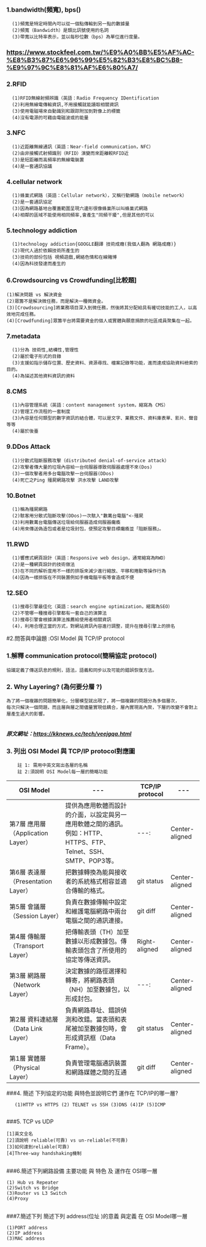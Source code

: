 

### 1.bandwidth(頻寬), bps()
```
  (1)頻寬是特定時間內可以從一個點傳輸到另一點的數據量
  (2)頻寬（Bandwidth）是類比訊號使用的名詞
  (3)帶寬以比特率表示，並以每秒位數（bps）為單位進行度量。

```
### https://www.stockfeel.com.tw/%E9%A0%BB%E5%AF%AC-%E8%B3%87%E6%96%99%E5%82%B3%E8%BC%B8-%E9%97%9C%E8%81%AF%E6%80%A7/

### 2.RFID
```
  (1)RFID無線射頻辨識（英語：Radio Frequency IDentification
  (2)利用無線電傳輸資訊,不用接觸就能讀取相關資訊
  (3)使用電磁場來自動識別和跟踪附加到對像上的標籤
  (4)沒有電源的可藉由電磁波或的能量
```
### 3.NFC
```
  (1)近距離無線通訊（英語：Near-field communication，NFC）
  (2)由非接觸式射頻識別（RFID）演變而來距離較RFID近
  (3)是短距離而高頻率的無線電裝置
  (4)是一套通訊協議
```
### 4.cellular network
```
  (1)蜂巢式網路（英語：Cellular network），又稱行動網路（mobile network） 
  (2)是一套通訊協定
  (3)因為網路基地台覆蓋範圍呈現六邊形很像蜂巢所以叫蜂巢式網路
  (4)相鄰的區域不能使用相同頻率,會產生"同頻干擾",但是其他的可以
  ```
### 5.technology addiction
```
  (1)technology addiction{GOOGLE翻譯 技術成癮(我個人翻為 網路成癮)}
  (2)現代人過於依賴技術所產生的
  (3)技術的部份包括 視頻遊戲,網絡色情和在線賭博
  (4)因為科技發達而產生的
  ```
### 6.Crowdsourcing vs Crowdfunding[比較題]
  ```
  (1)解決問題 vs 解決資金
  (2)眾籌不是解決微任務，而是解決一種微資金。
  (3)[Crowdsourcing]將業務項目深入到微任務，然後將其分配給具有確切技能的工人，以高效地完成任務。
  (4)[Crowdfunding]眾籌平台將需要資金的個人或實體與願意捐款的社區成員聚集在一起。
```

### 7.metadata
```
  (1)分為 技術性,結構性,管理性
  (2)屬於電子形式的目錄
  (3)支援如指示儲存位置、歷史資料、資源尋找、檔案記錄等功能，進而達成協助資料檢索的目的。
  (4)為描述其他資料資訊的資料
  ```
### 8.CMS
```
  (1)內容管理系統（英語：content management system，縮寫為 CMS）
  (2)管理工作流程的一套制度  
  (3)內容是任何類型的數字資訊的結合體，可以是文字、業務文件、資料庫表單、影片、聲音等等
  (4)屬於後臺
  ```
### 9.DDos Attack
```
  (1)分散式阻斷服務攻擊（distributed denial-of-service attack）
  (2)攻擊者傳大量的垃圾內容給一台伺服器導致伺服器處理不來(Dos)
  (3)一個攻擊者用多台電腦攻擊一台伺服器(DDos)
  (4)死亡之Ping 殭屍網路攻擊 洪水攻擊 LAND攻擊
```
### 10.Botnet
```
  (1)稱為殭屍網路
  (2)駭客用分散式阻斷攻擊(DDos)一次駭入"數萬台電腦"<-殭屍
  (3)利用數萬台電腦傳送垃圾給伺服器造成伺服器癱瘓
  (4)用來傳送偽造包或者是垃圾封包，使預定攻擊目標癱瘓並「阻斷服務」。
```
### 11.RWD
```
  (1)響應式網頁設計（英語：Responsive web design，通常縮寫為RWD）
  (2)是一種網頁設計的技術做法
  (3)在不同的解析度用不一樣的排版來減少進行縮放、平移和捲動等操作行為
  (4)因為一樣排版在不同裝置例如手機電腦平板等會造成不便
```
### 12.SEO
```
  (1)搜尋引擎最佳化（英語：search engine optimization，縮寫為SEO）
  (2)不管哪一種搜尋引擎都有一套自己的演算法
  (3)搜尋引擎會根據演算法推薦給使用者相關資訊
  (4)，利用合理正當的方式，對網站資訊內容進行調整，提升在搜尋引擎上的排名

```
#2.問答與申論題 :OSI Model 與 TCP/IP protocol

### 1.解釋 communication protocol(簡稱協定 protocol)
```
協議定義了傳送訊息的規則，語法，語義和同步以及可能的錯誤恢復方法。
```
### 2. Why Layering? (為何要分層 ?)
```
為了將一個複雜的問題簡單化，分層模型就出現了，將一個複雜的問題分為多個層次，
每次只解決一個問題，而且層與層之間儘量實現低耦合，層內實現高內聚，下層的改變不會對上層產生過大的影響。


```
##### 原文網址：https://kknews.cc/tech/veejgqa.html
### 3. 列出 OSI Model 與 TCP/IP protocol對應圖
```
    註 1: 需用中英文寫出各層的名稱
    註 2:須說明 OSI Model每一層的簡略功能
```

| OSI Model | --- | TCP/IP protocol | --- |
| --- | --- | --- | --- |
| 第7層 應用層 （Application Layer）  | 提供為應用軟體而設計的介面，以設定與另一應用軟體之間的通訊。例如：HTTP、HTTPS、FTP、Telnet、SSH、SMTP、POP3等。 |          ---: | Center-aligned |
| 第6層 表達層 （Presentation Layer）  | 把數據轉換為能與接收者的系統格式相容並適合傳輸的格式。 | git status    | Center-aligned |
| 第5層 會議層 （Session Layer）  | 負責在數據傳輸中設定和維護電腦網路中兩台電腦之間的通訊連接。 | git diff      | Center-aligned |
| 第4層 傳輸層 （Transport Layer） | 把傳輸表頭（TH）加至數據以形成數據包。傳輸表頭包含了所使用的協定等傳送資訊。 | Right-aligned | Center-aligned |
| 第3層 網路層 （Network Layer） |  決定數據的路徑選擇和轉寄，將網路表頭（NH）加至數據包，以形成封包。  |          ---: | Center-aligned |
| 第2層 資料連結層（Data Link Layer） | 負責網路尋址、錯誤偵測和改錯。當表頭和表尾被加至數據包時，會形成資訊框（Data Frame）。| git status    | Center-aligned |
| 第1層 實體層  （Physical Layer） | 負責管理電腦通訊裝置和網路媒體之間的互通 | git diff      | Center-aligned |

###4. 簡述 下列協定的功能 與特色並說明它們 運作在 TCP/IP的哪一層?
```
   (1)HTTP vs HTTPS (2) TELNET vs SSH (3)DNS (4)IP (5)ICMP
```
```

```

###5. TCP vs UDP
```
[1]英文全名
[2]須說明 reliable(可靠) vs un-reliable(不可靠)
[3]如何達到reliable(可靠)
[4]Three-way handshaking機制
```
```

```
###6.簡述下列網路設備  主要功能 與 特色 及 運作在 OSI哪一層
```
(1) Hub vs Repeater
(2)Switch vs Bridge
(3)Router vs L3 Switch
(4)Proxy
```
```

```
###7.簡述下列 簡述下列 address(位址 )的意義 與定義 在 OSI Model哪一層
```
(1)PORT address
(2)IP address
(3)MAC address
```

```
```
